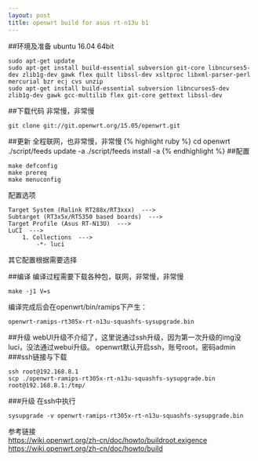 ```yaml
---
layout: post
title: openwrt build for asus rt-n13u b1
---
```


##环境及准备 
ubuntu 16.04 64bit
```
sudo apt-get update
sudo apt-get install build-essential subversion git-core libncurses5-dev zlib1g-dev gawk flex quilt libssl-dev xsltproc libxml-parser-perl mercurial bzr ecj cvs unzip
sudo apt-get install build-essential subversion libncurses5-dev zlib1g-dev gawk gcc-multilib flex git-core gettext libssl-dev
```
##下载代码
非常慢，非常慢
```
git clone git://git.openwrt.org/15.05/openwrt.git
```
##更新
全程联网，也非常慢，非常慢
{% highlight ruby %}
cd openwrt
./script/feeds update -a
./script/feeds install -a
{% endhighlight %}
##配置
```
make defconfig
make prereq
make menuconfig
```
配置选项
```
Target System (Ralink RT288x/RT3xxx)  --->  
Subtarget (RT3x5x/RT5350 based boards)  --->  
Target Profile (Asus RT-N13U)  --->   
LuCI  --->
    1. Collections  ---> 
        -*- luci 
```
其它配置根据需要选择

##编译
编译过程需要下载各种包，联网，非常慢，非常慢
```
make -j1 V=s
```
编译完成后会在openwrt/bin/ramips下产生：
```
openwrt-ramips-rt305x-rt-n13u-squashfs-sysupgrade.bin
```
##升级
webUI升级不介绍了，这里说通过ssh升级，因为第一次升级的img没luci，没法通过webui升级。
openwrt默认开启ssh，账号root，密码admin
###ssh链接与下载
```
ssh root@192.168.8.1
scp ./openwrt-ramips-rt305x-rt-n13u-squashfs-sysupgrade.bin root@192.168.8.1:/tmp/
```
###升级
在ssh中执行
```
sysupgrade -v openwrt-ramips-rt305x-rt-n13u-squashfs-sysupgrade.bin
```

参考链接  
https://wiki.openwrt.org/zh-cn/doc/howto/buildroot.exigence  
https://wiki.openwrt.org/zh-cn/doc/howto/build
